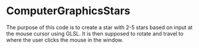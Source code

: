 # ComputerGraphicsStars

The purpose of this code is to create a star with 2-5 stars based on input at the mouse cursor using GLSL. It is then supposed to rotate and travel to where the user clicks the mouse in the window.
